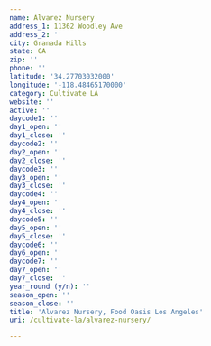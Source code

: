 ```yaml
---
name: Alvarez Nursery
address_1: 11362 Woodley Ave
address_2: ''
city: Granada Hills
state: CA
zip: ''
phone: ''
latitude: '34.27703032000'
longitude: '-118.48465170000'
category: Cultivate LA
website: ''
active: ''
daycode1: ''
day1_open: ''
day1_close: ''
daycode2: ''
day2_open: ''
day2_close: ''
daycode3: ''
day3_open: ''
day3_close: ''
daycode4: ''
day4_open: ''
day4_close: ''
daycode5: ''
day5_open: ''
day5_close: ''
daycode6: ''
day6_open: ''
daycode7: ''
day7_open: ''
day7_close: ''
year_round (y/n): ''
season_open: ''
season_close: ''
title: 'Alvarez Nursery, Food Oasis Los Angeles'
uri: /cultivate-la/alvarez-nursery/

---
```

